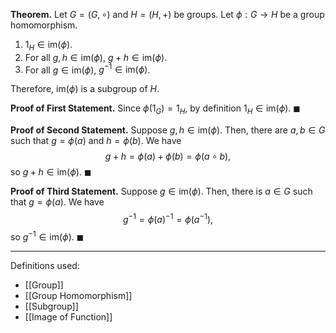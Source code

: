 **Theorem.** Let $G=(G,\circ)$ and $H=(H,+)$ be groups. Let $\phi:G\to H$ be a group homomorphism.
1. $1_{H}\in \text{im}(\phi)$.
2. For all $g,h\in \text{im}(\phi)$, $g+h\in \text{im}(\phi)$.
3. For all $g\in \text{im}(\phi)$, $g^{-1}\in \text{im}(\phi)$.

Therefore, $\text{im}(\phi)$ is a subgroup of $H$.

**Proof of First Statement.** Since $\phi(1_{G})=1_{H}$, by definition $1_{H}\in \text{im}(\phi)$. $\blacksquare$

**Proof of Second Statement.** Suppose $g,h\in \text{im}(\phi)$. Then, there are $a,b\in G$ such that $g=\phi(a)$ and $h=\phi(b)$. We have $$g+h=\phi(a)+\phi(b)=\phi(a\circ b),$$so $g+h\in \text{im}(\phi)$. $\blacksquare$

**Proof of Third Statement.** Suppose $g\in \text{im}(\phi)$. Then, there is $a\in G$ such that $g=\phi(a)$. We have $$g^{-1}=\phi(a)^{-1}=\phi(a^{-1}),$$so $g^{-1}\in \text{im}(\phi)$. $\blacksquare$
***
Definitions used:
- [[Group]]
- [[Group Homomorphism]]
- [[Subgroup]]
- [[Image of Function]]